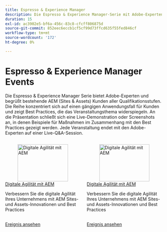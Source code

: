 ```yaml
---
title: Espresso & Experience Manager
description: Die Espresso & Experience Manager-Serie mit Adobe-Experten bietet AEM-Kunden (Sites & Assets) aller Qualifikationsstufen Einblicke in gängige Anwendungsfälle, Best Practices, Live-Demonstrationen und schließt mit einer Frage- und Antwortsitzung ab.
duration: 15
exl-id: ac3902e5-bf6a-456c-83c8-cfcff806875d
source-git-commit: 852eec6eccb1cf5cf99d73ffcd635f55fed846cf
workflow-type: tm+mt
source-wordcount: '172'
ht-degree: 0%

---
```


# Espresso &amp; Experience Manager Events

Die Espresso &amp; Experience Manager Serie bietet Adobe-Experten und begrüßt bestehende AEM (Sites &amp; Assets) Kunden aller Qualifikationsstufen. Die Reihe konzentriert sich auf einen gängigen Anwendungsfall für Kunden und zeigt Best Practices, die das Veranstaltungsthema widerspiegeln. An die Präsentation schließt sich eine Live-Demonstration oder Screenshots an, in denen Beispiele für Maßnahmen im Zusammenhang mit den Best Practices gezeigt werden. Jede Veranstaltung endet mit den Adobe-Experten auf einer Live-Q&amp;A-Session.

<!-- CARDS

{cta  = Watch event}

* 2025/digital-agility.md
* 2025/digital-agility.md

-->
<!-- START CARDS HTML - DO NOT MODIFY BY HAND -->
<div class="columns">
    <div class="column is-half-tablet is-half-desktop is-one-third-widescreen" aria-label="Digital Agility with AEM">
        <div class="card" style="height: 100%; display: flex; flex-direction: column; height: 100%;">
            <div class="card-image">
                <figure class="image x-is-16by9">
                    <a href="2025/digital-agility.md" title="Digitale Agilität mit AEM" target="_blank" rel="referrer">
                        <img class="is-bordered-r-small" src="https://video.tv.adobe.com/v/3443026/?format=jpeg&nocache=1737766165322" alt="Digitale Agilität mit AEM"
                             style="width: 100%; aspect-ratio: 16 / 9; object-fit: cover; overflow: hidden; display: block; margin: auto;">
                    </a>
                </figure>
            </div>
            <div class="card-content is-padded-small" style="display: flex; flex-direction: column; flex-grow: 1; justify-content: space-between;">
                <div class="top-card-content">
                    <p class="headline is-size-6 has-text-weight-bold">
                        <a href="2025/digital-agility.md" target="_blank" rel="referrer" title="Digitale Agilität mit AEM">Digitale Agilität mit AEM</a>
                    </p>
                    <p class="is-size-6">Verbessern Sie die digitale Agilität Ihres Unternehmens mit AEM Sites- und Assets-Innovationen und Best Practices</p>
                </div>
                <a href="2025/digital-agility.md" target="_blank" rel="referrer" class="spectrum-Button spectrum-Button--outline spectrum-Button--primary spectrum-Button--sizeM" style="align-self: flex-start; margin-top: 1rem;">
                    <span class="spectrum-Button-label has-no-wrap has-text-weight-bold">Ereignis ansehen</span>
                </a>
            </div>
        </div>
    </div>
    <div class="column is-half-tablet is-half-desktop is-one-third-widescreen" aria-label="Digital Agility with AEM">
        <div class="card" style="height: 100%; display: flex; flex-direction: column; height: 100%;">
            <div class="card-image">
                <figure class="image x-is-16by9">
                    <a href="2025/digital-agility.md" title="Digitale Agilität mit AEM" target="_blank" rel="referrer">
                        <img class="is-bordered-r-small" src="https://video.tv.adobe.com/v/3443026/?format=jpeg&nocache=1737766165308" alt="Digitale Agilität mit AEM"
                             style="width: 100%; aspect-ratio: 16 / 9; object-fit: cover; overflow: hidden; display: block; margin: auto;">
                    </a>
                </figure>
            </div>
            <div class="card-content is-padded-small" style="display: flex; flex-direction: column; flex-grow: 1; justify-content: space-between;">
                <div class="top-card-content">
                    <p class="headline is-size-6 has-text-weight-bold">
                        <a href="2025/digital-agility.md" target="_blank" rel="referrer" title="Digitale Agilität mit AEM">Digitale Agilität mit AEM</a>
                    </p>
                    <p class="is-size-6">Verbessern Sie die digitale Agilität Ihres Unternehmens mit AEM Sites- und Assets-Innovationen und Best Practices</p>
                </div>
                <a href="2025/digital-agility.md" target="_blank" rel="referrer" class="spectrum-Button spectrum-Button--outline spectrum-Button--primary spectrum-Button--sizeM" style="align-self: flex-start; margin-top: 1rem;">
                    <span class="spectrum-Button-label has-no-wrap has-text-weight-bold">Ereignis ansehen</span>
                </a>
            </div>
        </div>
    </div>
</div>
<!-- END CARDS HTML - DO NOT MODIFY BY HAND -->
